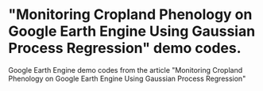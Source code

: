 # "Monitoring Cropland Phenology on Google Earth Engine Using Gaussian Process Regression" demo codes.
Google Earth Engine demo codes from the article "Monitoring Cropland Phenology on Google Earth Engine Using Gaussian Process Regression"
